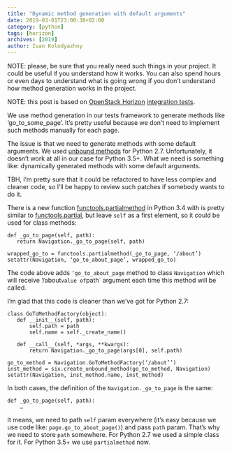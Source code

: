 ```yaml
---
title: "Dynamic method generation with default arguments"
date: 2019-03-01T23:00:38+02:00
category: [python]
tags: [horizon]
archives: [2019]
author: Ivan Kolodyazhny
---
```


NOTE: please, be sure that you really need such things in your project. It
could be useful if you understand how it works. You can also spend hours or
even days to understand what is going wrong if you don’t understand how method
generation works in the project.

NOTE: this post is based on
[OpenStack Horizon](https://governance.openstack.org/tc/reference/projects/horizon.html)
[integration tests](https://github.com/openstack/horizon/tree/master/openstack_dashboard/test/integration_tests).

We use method generation in our tests framework to generate methods like
‘go_to_some_page’. It’s pretty useful because we don’t need to implement such
methods manually for each page.

The issue is that we need to generate methods with some default arguments. We
used [unbound methods](https://six.readthedocs.io/#six.create_unbound_method)
for Python 2.7. Unfortunately, it doesn’t work at all in our case for
Python 3.5+. What we need is something like: dynamically generated methods with
some default arguments.

TBH, I’m pretty sure that it could be refactored to have less complex and
cleaner code, so I’ll be happy to review such patches if somebody wants to do it.

There is a new function
[functools.partialmethod](https://docs.python.org/3/library/functools.html#functools.partialmethod)
in Python 3.4 with is pretty similar to
[functools.partial](https://docs.python.org/3/library/functools.html#functools.partial),
but leave `self` as a first element, so it could be used for class methods:

```
def _go_to_page(self, path):
   return Navigation._go_to_page(self, path)

wrapped_go_to = functools.partialmethod(_go_to_page, ‘/about’)
setattr(Navigation, ‘go_to_about_page’, wrapped_go_to)
```

The code above adds `‘go_to_about_page` method to class `Navigation` which will
receive ‘/about` value of `path` argument each time this method will be called.


I’m glad that this code is cleaner than we’ve got for Python 2.7:

```
class GoToMethodFactory(object):
   def __init__(self, path):
       self.path = path
       self.name = self._create_name()

   def __call__(self, *args, **kwargs):
       return Navigation._go_to_page(args[0], self.path)

go_to_method = Navigation.GoToMethodFactory(‘/about’’)
inst_method = six.create_unbound_method(go_to_method, Navigation)
setattr(Navigation, inst_method.name, inst_method)

```

In both cases, the definition of the `Navigation._go_to_page` is the same:

```
def _go_to_page(self, path):
    …
```

It means, we need to path `self` param everywhere (it’s easy because we use
code like: `page.go_to_about_page()`) and pass `path` param. That’s why we need
to store `path` somewhere. For Python 2.7 we used a simple class for it. For
Python 3.5+ we use `partialmethod` now.
